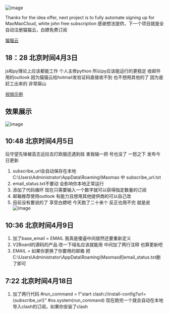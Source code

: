 ![image](https://github.com/dayumsista/MaoMaoCloud/assets/147481512/58272668-daf3-4809-a5d8-231d3321eef5)


Thanks for the idea offer, next project is to fully automate signing up for MaoMaoCloud, white john free subscription
感谢想法提供，下一个项目就是全自动注册猫猫云，白嫖免费订阅

[猫猫云](https://www.maomaovpn.com/)


## 18：28 北京时间4月3日
js和py理论上应该都能工作 个人主修python 所以py应该能运行的更稳定 收邮件用的outlook 因为猫猫云给hotmail发验证码直接收不到 也不想用其他的了
因为是赶工出来的 非常屎山

[视频示例](https://streamable.com/jx47hp)


## 效果展示
![image](https://github.com/dayumsista/MaoMaoCloud/assets/147481512/33b17d63-d728-47a1-9f0b-83062b56564b)


## 10:48 北京时间4月5日
玩守望先锋被高志远拉去打欧服还遇到挂 害我输一把 号也没了
一怒之下 发布今日更新

1. subscribe_url会自动保存在本地 C:\Users\Administrator\AppData\Roaming\Maomao 中 subscribe_url.txt
2. email_status.txt不要动 会影响你本地正常运行
3. 添加了代码循环 现在只需要输入一个数字就可以获得指定数量的订阅
4. 邮箱推荐使用outlook 有能力且想用其他提供商的可以自己改
5. 目前没有要说的了 享受白嫖吧 今天跑了二十来个 反正也用不完 就是皮
![image](https://github.com/dayumsista/MaoMaoCloud/assets/147481512/af1cea6b-bc23-49f3-a79f-1d16504f09be)

## 10:36 北京时间4月9日
1. 加了base_email = EMAIL 我真是傻逼中间居然还要重新定义
2. V2Board的源码的产品 改一下域名应该就能用 中间加了两行注释 也算更新吧
3. EMAIL = 如果你更换了你要用的邮箱 把C:\Users\Administrator\AppData\Roaming\Maomao的email_status.txt删了即可

## 7:22 北京时间4月18日
1. 加了两行代码
#run_command = f"start clash://install-config?url={subscribe_url}"
#os.system(run_command)
现在跑完一个就会自动在本地导入clash的订阅，如果你安装了clash
